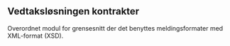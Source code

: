 ## Vedtaksløsningen kontrakter

Overordnet modul for grensesnitt der det benyttes meldingsformater med XML-format (XSD).